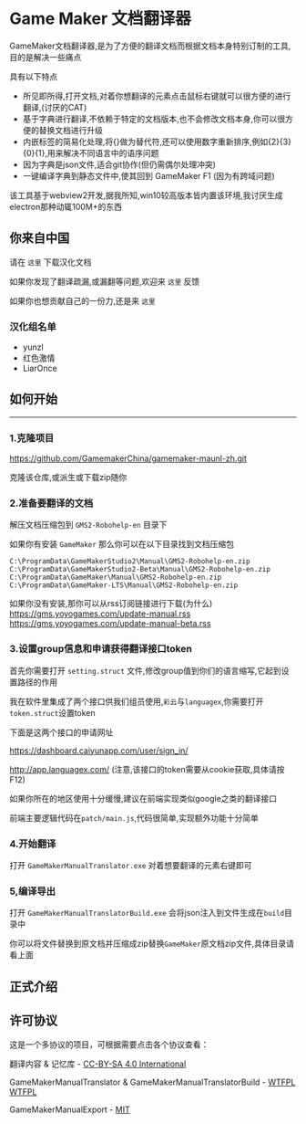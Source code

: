 # Game Maker 文档翻译器



GameMaker文档翻译器,是为了方便的翻译文档而根据文档本身特别订制的工具,目的是解决一些痛点

具有以下特点

- 所见即所得,打开文档,对着你想翻译的元素点击鼠标右键就可以很方便的进行翻译,(讨厌的CAT)
- 基于字典进行翻译,不依赖于特定的文档版本,也不会修改文档本身,你可以很方便的替换文档进行升级
- 内嵌标签的简易化处理,将{}做为替代符,还可以使用数字重新排序,例如{2}{3}{0}{1},用来解决不同语言中的语序问题
- 因为字典是json文件,适合git协作(但仍需偶尔处理冲突)
- 一键编译字典到静态文件中,使其回到 GameMaker F1 (因为有跨域问题)

该工具基于webview2开发,据我所知,win10较高版本皆内置该环境,我讨厌生成electron那种动辄100M+的东西

## 你来自中国

请在 `这里` 下载汉化文档

如果你发现了翻译疏漏,或漏翻等问题,欢迎来 `这里` 反馈

如果你也想贡献自己的一份力,还是来 `这里`

### 汉化组名单

- yunzl
- 红色激情
- LiarOnce

## 如何开始

-----

### 1.克隆项目

https://github.com/GamemakerChina/gamemaker-maunl-zh.git

克隆该仓库,或派生或下载zip随你

### 2.准备要翻译的文档

解压文档压缩包到  `GMS2-Robohelp-en`  目录下

如果你有安装 `GameMaker` 那么你可以在以下目录找到文档压缩包

````
C:\ProgramData\GameMakerStudio2\Manual\GMS2-Robohelp-en.zip
C:\ProgramData\GameMakerStudio2-Beta\Manual\GMS2-Robohelp-en.zip
C:\ProgramData\GameMaker\Manual\GMS2-Robohelp-en.zip
C:\ProgramData\GameMaker-LTS\Manual\GMS2-Robohelp-en.zip
````

如果你没有安装,那你可以从rss订阅链接进行下载(为什么)
https://gms.yoyogames.com/update-manual.rss
https://gms.yoyogames.com/update-manual-beta.rss

### 3.设置group信息和申请获得翻译接口token

首先你需要打开 `setting.struct` 文件,修改group值到你们的语言缩写,它起到设置路径的作用



我在软件里集成了两个接口供我们组员使用,`彩云`与`languagex`,你需要打开`token.struct`设置token

下面是这两个接口的申请网址

https://dashboard.caiyunapp.com/user/sign_in/

http://app.languagex.com/ (注意,该接口的token需要从cookie获取,具体请按F12)



如果你所在的地区使用十分缓慢,建议在前端实现类似google之类的翻译接口

前端主要逻辑代码在`patch/main.js`,代码很简单,实现额外功能十分简单

### 4.开始翻译

打开 `GameMakerManualTranslator.exe` 对着想要翻译的元素右键即可

### 5,编译导出

打开 `GameMakerManualTranslatorBuild.exe` 会将json注入到文件生成在`build`目录中

你可以将文件替换到原文档并压缩成zip替换`GameMaker`原文档zip文件,具体目录请看上面

## 正式介绍



## 许可协议
这是一个多协议的项目，可根据需要点击各个协议查看：

翻译内容 & 记忆库 - [CC-BY-SA 4.0 International](LICENSE)

GameMakerManualTranslator & GameMakerManualTranslatorBuild - [WTFPL](GameMakerManualTranslator-Project/LICENSE) [WTFPL](GameMakerManualTranslatorBuild-Project/LICENSE)

GameMakerManualExport - [MIT](GameMakerManualExport/LICENSE)


